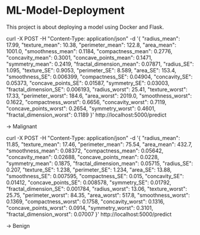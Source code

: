 # ML-Model-Deployment
This project is about deploying a model using Docker and Flask.


curl -X POST -H "Content-Type: application/json" -d '{
    "radius_mean": 17.99, "texture_mean": 10.38, "perimeter_mean": 122.8, "area_mean": 1001.0, "smoothness_mean": 0.1184, "compactness_mean": 0.2776, "concavity_mean": 0.3001, "concave_points_mean": 0.1471, "symmetry_mean": 0.2419, "fractal_dimension_mean": 0.07871,
    "radius_SE": 1.095, "texture_SE": 0.9053, "perimeter_SE": 8.589, "area_SE": 153.4, "smoothness_SE": 0.006399, "compactness_SE": 0.04904, "concavity_SE": 0.05373, "concave_points_SE": 0.01587, "symmetry_SE": 0.03003, "fractal_dimension_SE": 0.006193,
    "radius_worst": 25.41, "texture_worst": 17.33, "perimeter_worst": 184.6, "area_worst": 2019.0, "smoothness_worst": 0.1622, "compactness_worst": 0.6656, "concavity_worst": 0.7119, "concave_points_worst": 0.2654, "symmetry_worst": 0.4601, "fractal_dimension_worst": 0.1189
}' http://localhost:5000/predict

-> Malignant

curl -X POST -H "Content-Type: application/json" -d '{
    "radius_mean": 11.85, "texture_mean": 17.46, "perimeter_mean": 75.54, "area_mean": 432.7, "smoothness_mean": 0.08372, "compactness_mean": 0.05642, "concavity_mean": 0.02688, "concave_points_mean": 0.0228, "symmetry_mean": 0.1875, "fractal_dimension_mean": 0.05715,
    "radius_SE": 0.207, "texture_SE": 1.238, "perimeter_SE": 1.234, "area_SE": 13.88, "smoothness_SE": 0.007595, "compactness_SE": 0.015, "concavity_SE": 0.01412, "concave_points_SE": 0.008578, "symmetry_SE": 0.01792, "fractal_dimension_SE": 0.001784,
    "radius_worst": 13.06, "texture_worst": 25.75, "perimeter_worst": 84.35, "area_worst": 517.8, "smoothness_worst": 0.1369, "compactness_worst": 0.1758, "concavity_worst": 0.1316, "concave_points_worst": 0.0914, "symmetry_worst": 0.3101, "fractal_dimension_worst": 0.07007
}' http://localhost:5000/predict

-> Benign